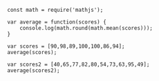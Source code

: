     const math = require('mathjs');

    var average = function(scores) {
        console.log(math.round(math.mean(scores)));
    }

    var scores = [90,98,89,100,100,86,94];
    average(scores);

    var scores2 = [40,65,77,82,80,54,73,63,95,49];
    average(scores2);
